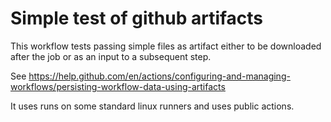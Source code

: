 # Simple test of github artifacts

This workflow tests passing simple files as artifact either to be downloaded after the job or as an input to a subsequent step.

See https://help.github.com/en/actions/configuring-and-managing-workflows/persisting-workflow-data-using-artifacts

It uses runs on some standard linux runners and uses public actions.
